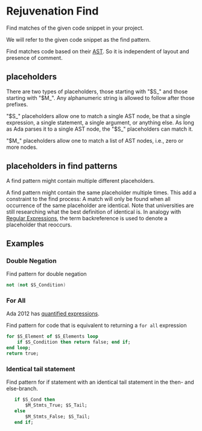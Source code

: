 # Rejuvenation Find

Find matches of the given code snippet in your project.

We will refer to the given code snippet as the find pattern.

Find matches code based on their [AST](https://en.wikipedia.org/wiki/Abstract_syntax_tree).
So it is independent of layout and presence of comment.


## placeholders

There are two types of placeholders, those starting with "$S_" and those starting with "$M_".
Any alphanumeric string is allowed to follow after those prefixes.

"$S_" placeholders allow one to match a single AST node, be that a single expression, a single statement, a single argument, or anything else.
As long as Ada parses it to a single AST node, the "$S_" placeholders can match it.

"$M_" placeholders allow one to match a list of AST nodes, i.e., zero or more nodes.

## placeholders in find patterns

A find pattern might contain multiple different placeholders.

A find pattern might contain the same placeholder multiple times.
This add a constraint to the find process:
A match will only be found when all occurrence of the same placeholder are identical.
Note that universities are still researching what the best definition of identical is.
In analogy with [Regular Expressions](https://en.wikipedia.org/wiki/Regular_expression), 
the term backreference is used to denote a placeholder that reoccurs.

## Examples

### Double Negation

Find pattern for double negation
```ada
not (not $S_Condition)
```

### For All

Ada 2012 has [quantified expressions](http://www.ada-auth.org/standards/12rat/html/Rat12-3-4.html).

Find pattern for code that is equivalent to returning a `for all` expression
```ada
for $S_Element of $S_Elements loop 
    if $S_Condition then return false; end if; 
end loop;
return true;
```

### Identical tail statement

Find pattern for if statement with an identical tail statement in the then- and else-branch.
```ada
   if $S_Cond then 
       $M_Stmts_True; $S_Tail;
   else 
       $M_Stmts_False; $S_Tail;
   end if;
```
